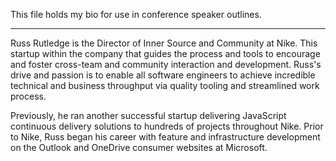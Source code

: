 This file holds my bio for use in conference speaker outlines.

- - -

Russ Rutledge is the Director of Inner Source and Community at Nike.
This startup within the company that guides the process and tools to encourage and foster cross-team and community interaction and development.
Russ's drive and passion is to enable all software engineers to achieve incredible technical and business throughput via quality tooling and streamlined work process.

Previously, he ran another successful startup delivering JavaScript continuous delivery solutions to hundreds of projects throughout Nike.
Prior to Nike, Russ began his career with feature and infrastructure development on the Outlook and OneDrive consumer websites at Microsoft. 
